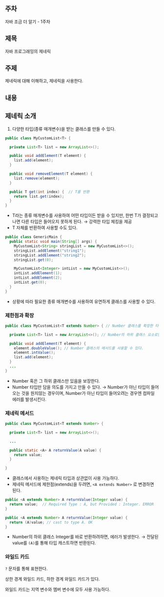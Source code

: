 ## 주차

자바 조금 더 알기 - 1주차 

## 제목

자바 프로그래밍의 제네릭

## 주제

제네릭에 대해 이해하고, 제네릭을 사용한다.

## 내용

## 제네릭 소개

1. 다양한 타입(종류 매개변수)을 받는 클래스를 만들 수 있다.

```java
public class MyCustomList<T> {

  private List<T> list = new ArrayList<>();

  public void addElement(T element) {
    list.add(element);
  }

  public void removeElement(T element) {
    list.remove(element);
  }

  public T get(int index) {  // T를 반환
    return list.get(index);
  }
}
```

- T라는 종류 매개변수를 사용하여 어떤 타입이든 받을 수 있지만, 한번 T가 결정되고 나면 다른 타입은 들어오지 못하게 된다. → 강력한 타입 체킹을 제공
- T 자체를 반환하여 사용할 수도 있다.

```java
public class GenericMain {
  public static void main(String[] args) {
    MyCustomList<String> stringList = new MyCustomList<>();
    stringList.addElement("string1");
    stringList.addElement("string2");
    stringList.get(0);

    MyCustomList<Integer> intList = new MyCustomList<>();
    intList.addElement(1);
    intList.addElement(2);
    intList.get(0);
  }
}
```

- 상황에 따라 필요한 종류 매개변수를 사용하여 유연하게 클래스를 사용할 수 있다.

### 제한점과 확장

```java
public class MyCustomList<T extends Number> { // Number 클래스를 확장한 타입만 사용 가능

  private List<T> list = new ArrayList<>(); // Number의 하위 클래스 요소로만 이루어진다.

  public void addElement(T element) {
    element.doubleValue(); // Number 클래스의 메서드를 사용할 수 있다.
    element.intValue();
    list.add(element);
  }
  ...
}
```

- Number 혹은 그 하위 클래스만 있음을 보장한다.
- Number 타입만 담을 의도를 가지고 만들 수 있다.
→ Number가 아닌 타입이 들어오는 것을 원치않는 경우이며, Number가 아닌 타입이 들어오려는 경우엔 컴파일 에러를 발생시킨다.

### 제네릭 메서드

```java
public class MyCustomList<T extends Number> {

  private List<T> list = new ArrayList<>();

  ...

  public static <A> A returnValue(A value) {
    return value;
  }

}
```

- 클래스에서 사용하는 제네릭 타입과 상관없이 사용 가능하다.
- 제네릭 메서드에 제한점(extends)을 두려면, `<A extends Number>` 로 변경하면 된다.

```java
public <A extends Number> A returnValue(Integer value) {
  return value;  // Required Type : A, but Provided : Integer. ERROR
}

public <A extends Number> A returnValue(Integer value) {
  return (A)value; // cast to type A. OK
}
```

- Number의 하위 클래스 Integer를 바로 반환하려하면, 에러가 발생한다.
→ 전달된 value를 `(A)`를 통해 타입 캐스트하면 반환된다.

### 와일드 카드

`?` 문자를 통해 표현한다.

상한 경계 와일드 카드, 하한 경계 와일드 카드가 있다.

와일드 카드는 지역 변수와 멤버 변수에 모두 사용 가능하다.